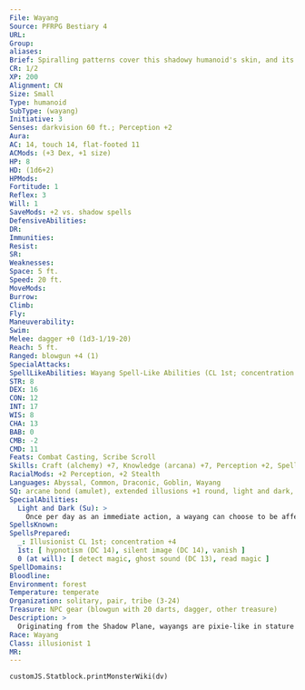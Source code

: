 ```yaml
---
File: Wayang
Source: PFRPG Bestiary 4
URL: 
Group: 
aliases: 
Brief: Spiralling patterns cover this shadowy humanoid's skin, and its black hair trails away in wisps.
CR: 1/2
XP: 200
Alignment: CN
Size: Small
Type: humanoid
SubType: (wayang)
Initiative: 3
Senses: darkvision 60 ft.; Perception +2
Aura: 
AC: 14, touch 14, flat-footed 11
ACMods: (+3 Dex, +1 size)
HP: 8
HD: (1d6+2)
HPMods: 
Fortitude: 1
Reflex: 3
Will: 1
SaveMods: +2 vs. shadow spells
DefensiveAbilities: 
DR: 
Immunities: 
Resist: 
SR: 
Weaknesses: 
Space: 5 ft.
Speed: 20 ft.
MoveMods: 
Burrow: 
Climb: 
Fly: 
Maneuverability: 
Swim: 
Melee: dagger +0 (1d3-1/19-20)
Reach: 5 ft.
Ranged: blowgun +4 (1)
SpecialAttacks: 
SpellLikeAbilities: Wayang Spell-Like Abilities (CL 1st; concentration +2)  1/day-ghost sound (DC 11), pass without trace, ventriloquism (DC 12)   Arcane School Spell-Like Abilities (CL 1st; concentration +4)  6/day-blinding ray
STR: 8
DEX: 16
CON: 12
INT: 17
WIS: 8
CHA: 13
BAB: 0
CMB: -2
CMD: 11
Feats: Combat Casting, Scribe Scroll
Skills: Craft (alchemy) +7, Knowledge (arcana) +7, Perception +2, Spellcraft +7, Stealth +10
RacialMods: +2 Perception, +2 Stealth
Languages: Abyssal, Common, Draconic, Goblin, Wayang
SQ: arcane bond (amulet), extended illusions +1 round, light and dark, shadow magic
SpecialAbilities:
  Light and Dark (Su): >
    Once per day as an immediate action, a wayang can choose to be affected by positive and negative energy effects as if it were an undead creature, taking damage from positive energy and healing damage from negative energy. This ability lasts for 1 minute.
SpellsKnown: 
SpellsPrepared:
  _: Illusionist CL 1st; concentration +4
  1st: [ hypnotism (DC 14), silent image (DC 14), vanish ]
  0 (at will): [ detect magic, ghost sound (DC 13), read magic ]
SpellDomains: 
Bloodline: 
Environment: forest
Temperature: temperate
Organization: solitary, pair, tribe (3-24)
Treasure: NPC gear (blowgun with 20 darts, dagger, other treasure)
Description: >
  Originating from the Shadow Plane, wayangs are pixie-like in stature with extremely gangly limbs and skin the color of deep shadow. They follow a philosophy known as "The Dissolution," which teaches that in passing they again merge into shadow.  WAYANG CHARACTERS  Wayangs are defined by class levels-they don't have racial Hit Dice. Wayangs have the following racial traits.  +2 Dexterity, +2 Intelligence, -2 Wisdom: Wayangs are nimble and cagey, but their worldview is strange.  Small: Wayangs are Small creatures and gain a +1 size bonus to AC, a +1 size bonus on attack rolls, a -1 penalty on combat maneuver checks and to CMD, and a +4 size bonus on Stealth checks.  Slow Speed: Wayangs have a base speed of 20 feet.  Darkvision: Wayangs can see in the dark up to 60 feet.  Light and Dark (Su): See stat block above.  Lurker: Wayangs gain a +2 racial bonus on Perception and Stealth checks.  Shadow Magic: Wayangs add +1 to the save DC of shadow subschool spells they cast. Wayangs with a Charisma score of 11 or higher gain the following spell-like abilities: 1/ day-ghost sound, pass without trace, ventriloquism (caster level equals the wayang's level, saves are Charisma-based).  Shadow Resistance: Wayangs get a +2 racial bonus on saves against spells of the shadow subschool.  Languages: Wayangs begin play speaking Common and Wayang. Those with high Intelligence scores can choose from the following: any human language, Abyssal, Aklo, Draconic, Goblin, and Infernal.
Race: Wayang
Class: illusionist 1
MR: 
---
```

```dataviewjs
customJS.Statblock.printMonsterWiki(dv)
```
